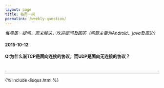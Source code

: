 ```yaml
---
layout: page
title: 每周一问
permalink: /weekly-question/
---
```


*每周周一提问，周末解决，欢迎提问及回答（问题主要为Android、java及周边）*

#### 2015-10-12

**Q:为什么说TCP是面向连接的协议，而UDP是面向无连接的协议？**




<br/>
  
<hr/>

{% include disqus.html %}
